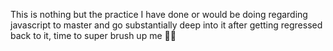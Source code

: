 This is nothing but the practice I have done or would be doing regarding javascript to master and go substantially deep into it after getting regressed back to it, time to super brush up me 🐱‍👤
